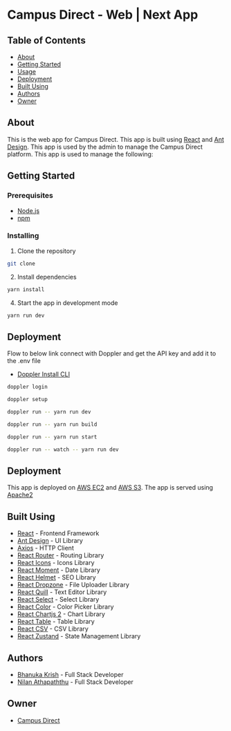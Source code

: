 # Campus Direct - Web | Next App

## Table of Contents

- [About](#about)
- [Getting Started](#getting_started)
- [Usage](#usage)
- [Deployment](#deployment)
- [Built Using](#built_using)
- [Authors](#authors)
- [Owner](#owner)

## About <a name = "about"></a>

This is the web app for Campus Direct. This app is built using [React](https://reactjs.org/) and [Ant Design](https://ant.design/). This app is used by the admin to manage the Campus Direct platform. This app is used to manage the following:

## Getting Started <a name = "getting_started"></a>

### Prerequisites

- [Node.js](https://nodejs.org/en/) 
- [npm](https://www.npmjs.com/)

### Installing

1. Clone the repository

```bash
git clone
```

2. Install dependencies

```bash
yarn install
```

4. Start the app in development mode

```bash
yarn run dev 
```

## Deployment <a name = "Doppler Setup"></a>

Flow to below link connect with Doppler and get the API key and add it to the .env file

- [Doppler Install CLI](https://docs.doppler.com/docs/install-cli)


```bash
doppler login

doppler setup

doppler run -- yarn run dev

doppler run -- yarn run build

doppler run -- yarn run start

doppler run -- watch -- yarn run dev

```

## Deployment <a name = "deployment"></a>

This app is deployed on [AWS EC2](https://aws.amazon.com/ec2/) and [AWS S3](https://aws.amazon.com/s3/). The app is served using [Apache2](https://httpd.apache.org/)
## Built Using <a name = "built_using"></a>

- [React](https://reactjs.org/) - Frontend Framework
- [Ant Design](https://ant.design/) - UI Library
- [Axios]() - HTTP Client
- [React Router](https://reactrouter.com/) - Routing Library
- [React Icons](https://react-icons.github.io/react-icons/) - Icons Library
- [React Moment](https://www.npmjs.com/package/react-moment) - Date Library
- [React Helmet](https://www.npmjs.com/package/react-helmet) - SEO Library
- [React Dropzone](https://www.npmjs.com/package/react-dropzone) - File Uploader Library
- [React Quill](https://www.npmjs.com/package/react-quill) - Text Editor Library
- [React Select](https://www.npmjs.com/package/react-select) - Select Library
- [React Color](https://www.npmjs.com/package/react-color) - Color Picker Library
- [React Chartjs 2](https://www.npmjs.com/package/react-chartjs-2) - Chart Library
- [React Table](https://www.npmjs.com/package/react-table) - Table Library
- [React CSV](https://www.npmjs.com/package/react-csv) - CSV Library
- [React Zustand](https://www.npmjs.com/package/react-zustand) - State Management Library


## Authors <a name = "authors"></a>

- [Bhanuka Krish](https://github.com/BhanukaKrish) - Full Stack Developer
- [Nilan Athapaththu](https://github.com/nilonbee) - Full Stack Developer

## Owner <a name = "owner"></a>

- [Campus Direct](http://campusdirect.io)
